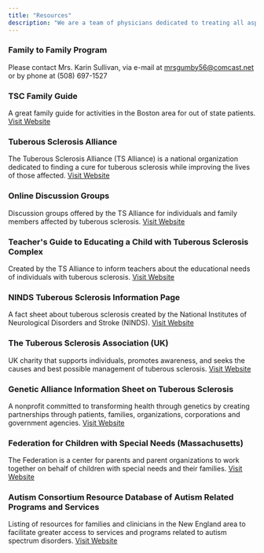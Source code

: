 ```yaml
---
title: "Resources"
description: "We are a team of physicians dedicated to treating all aspects of Tuberous Sclerosis Complex (TSC) and other neurodevelopmental disorders. We hope that you will find this website informative and helpful."
---
```


### Family to Family Program
Please contact Mrs. Karin Sullivan, via e-mail at mrsgumby56@comcast.net or by phone at (508) 697-1527

### TSC Family Guide
A great family guide for activities in the Boston area for out of state patients.
[Visit Website](http://www.tsclinic.org/site/assets/files/1021/tscfamilyguide-1.pdf)

### Tuberous Sclerosis Alliance
The Tuberous Sclerosis Alliance (TS Alliance) is a national organization dedicated to finding a cure for tuberous sclerosis while improving the lives of those affected.
[Visit Website](http://www.tsalliance.org/)

### Online Discussion Groups
Discussion groups offered by the TS Alliance for individuals and family members affected by tuberous sclerosis.
[Visit Website](http://www.tsalliance.org/pages.aspx?content=299)

### Teacher's Guide to Educating a Child with Tuberous Sclerosis Complex
Created by the TS Alliance to inform teachers about the educational needs of individuals with tuberous sclerosis.
[Visit Website](http://www.tsalliance.org/documents/Teacher%20Guide%20to%20TSC.pdf)

### NINDS Tuberous Sclerosis Information Page
A fact sheet about tuberous sclerosis created by the National Institutes of Neurological Disorders and Stroke (NINDS).
[Visit Website](http://www.ninds.nih.gov/disorders/tuberous_sclerosis/tuberous_sclerosis.htm)

### The Tuberous Sclerosis Association (UK)
UK charity that supports individuals, promotes awareness, and seeks the causes and best possible management of tuberous sclerosis.
[Visit Website](http://www.tuberous-sclerosis.org/)

### Genetic Alliance Information Sheet on Tuberous Sclerosis
A nonprofit committed to transforming health through genetics by creating partnerships through patients, families, organizations, corporations and government agencies.
[Visit Website](http://www.geneticalliance.org/taxonomy/term/929/0?page=3)

### Federation for Children with Special Needs (Massachusetts)
The Federation is a center for parents and parent organizations to work together on behalf of children with special needs and their families.
[Visit Website](http://fcsn.org/index.php)

### Autism Consortium Resource Database of Autism Related Programs and Services
Listing of resources for families and clinicians in the New England area to facilitate greater access to services and programs related to autism spectrum disorders.
[Visit Website](http://autismconsortium.org/resources-and-events/database/)